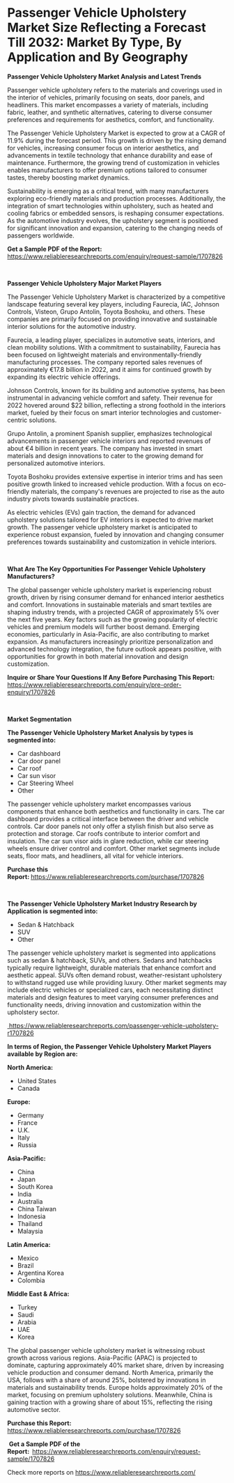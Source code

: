 <p><h1>Passenger Vehicle Upholstery Market Size Reflecting a Forecast Till 2032: Market By Type, By Application and By Geography</h1></p><p><strong>Passenger Vehicle Upholstery Market Analysis and Latest Trends</strong></p>
<p><p>Passenger vehicle upholstery refers to the materials and coverings used in the interior of vehicles, primarily focusing on seats, door panels, and headliners. This market encompasses a variety of materials, including fabric, leather, and synthetic alternatives, catering to diverse consumer preferences and requirements for aesthetics, comfort, and functionality.</p><p>The Passenger Vehicle Upholstery Market is expected to grow at a CAGR of 11.9% during the forecast period. This growth is driven by the rising demand for vehicles, increasing consumer focus on interior aesthetics, and advancements in textile technology that enhance durability and ease of maintenance. Furthermore, the growing trend of customization in vehicles enables manufacturers to offer premium options tailored to consumer tastes, thereby boosting market dynamics.</p><p>Sustainability is emerging as a critical trend, with many manufacturers exploring eco-friendly materials and production processes. Additionally, the integration of smart technologies within upholstery, such as heated and cooling fabrics or embedded sensors, is reshaping consumer expectations. As the automotive industry evolves, the upholstery segment is positioned for significant innovation and expansion, catering to the changing needs of passengers worldwide.</p></p>
<p><strong>Get a Sample PDF of the Report:&nbsp;</strong> <a href="https://www.reliableresearchreports.com/enquiry/request-sample/1707826?utm_campaign=3360&utm_medium=2&utm_source=Github&utm_content=ia&utm_term=25032025&utm_id=passenger-vehicle-upholstery">https://www.reliableresearchreports.com/enquiry/request-sample/1707826</a></p>
<p>&nbsp;</p>
<p><strong>Passenger Vehicle Upholstery Major Market Players</strong></p>
<p><p>The Passenger Vehicle Upholstery Market is characterized by a competitive landscape featuring several key players, including Faurecia, IAC, Johnson Controls, Visteon, Grupo Antolin, Toyota Boshoku, and others. These companies are primarily focused on providing innovative and sustainable interior solutions for the automotive industry.</p><p>Faurecia, a leading player, specializes in automotive seats, interiors, and clean mobility solutions. With a commitment to sustainability, Faurecia has been focused on lightweight materials and environmentally-friendly manufacturing processes. The company reported sales revenues of approximately €17.8 billion in 2022, and it aims for continued growth by expanding its electric vehicle offerings.</p><p>Johnson Controls, known for its building and automotive systems, has been instrumental in advancing vehicle comfort and safety. Their revenue for 2022 hovered around $22 billion, reflecting a strong foothold in the interiors market, fueled by their focus on smart interior technologies and customer-centric solutions.</p><p>Grupo Antolin, a prominent Spanish supplier, emphasizes technological advancements in passenger vehicle interiors and reported revenues of about €4 billion in recent years. The company has invested in smart materials and design innovations to cater to the growing demand for personalized automotive interiors.</p><p>Toyota Boshoku provides extensive expertise in interior trims and has seen positive growth linked to increased vehicle production. With a focus on eco-friendly materials, the company's revenues are projected to rise as the auto industry pivots towards sustainable practices.</p><p>As electric vehicles (EVs) gain traction, the demand for advanced upholstery solutions tailored for EV interiors is expected to drive market growth. The passenger vehicle upholstery market is anticipated to experience robust expansion, fueled by innovation and changing consumer preferences towards sustainability and customization in vehicle interiors.</p></p>
<p>&nbsp;</p>
<p><strong>What Are The Key Opportunities For Passenger Vehicle Upholstery Manufacturers?</strong></p>
<p><p>The global passenger vehicle upholstery market is experiencing robust growth, driven by rising consumer demand for enhanced interior aesthetics and comfort. Innovations in sustainable materials and smart textiles are shaping industry trends, with a projected CAGR of approximately 5% over the next five years. Key factors such as the growing popularity of electric vehicles and premium models will further boost demand. Emerging economies, particularly in Asia-Pacific, are also contributing to market expansion. As manufacturers increasingly prioritize personalization and advanced technology integration, the future outlook appears positive, with opportunities for growth in both material innovation and design customization.</p></p>
<p><strong>Inquire or Share Your Questions If Any Before Purchasing This Report:</strong> <a href="https://www.reliableresearchreports.com/enquiry/pre-order-enquiry/1707826?utm_campaign=3360&utm_medium=2&utm_source=Github&utm_content=ia&utm_term=25032025&utm_id=passenger-vehicle-upholstery">https://www.reliableresearchreports.com/enquiry/pre-order-enquiry/1707826</a></p>
<p>&nbsp;</p>
<p><strong>Market Segmentation</strong></p>
<p><strong>The Passenger Vehicle Upholstery Market Analysis by types is segmented into:</strong></p>
<p><ul><li>Car dashboard</li><li>Car door panel</li><li>Car roof</li><li>Car sun visor</li><li>Car Steering Wheel</li><li>Other</li></ul></p>
<p><p>The passenger vehicle upholstery market encompasses various components that enhance both aesthetics and functionality in cars. The car dashboard provides a critical interface between the driver and vehicle controls. Car door panels not only offer a stylish finish but also serve as protection and storage. Car roofs contribute to interior comfort and insulation. The car sun visor aids in glare reduction, while car steering wheels ensure driver control and comfort. Other market segments include seats, floor mats, and headliners, all vital for vehicle interiors.</p></p>
<p><strong>Purchase this Report:&nbsp;</strong><a href="https://www.reliableresearchreports.com/purchase/1707826?utm_campaign=3360&utm_medium=2&utm_source=Github&utm_content=ia&utm_term=25032025&utm_id=passenger-vehicle-upholstery">https://www.reliableresearchreports.com/purchase/1707826</a></p>
<p>&nbsp;</p>
<p><strong>The Passenger Vehicle Upholstery Market Industry Research by Application is segmented into:</strong></p>
<p><ul><li>Sedan & Hatchback</li><li>SUV</li><li>Other</li></ul></p>
<p><p>The passenger vehicle upholstery market is segmented into applications such as sedan & hatchback, SUVs, and others. Sedans and hatchbacks typically require lightweight, durable materials that enhance comfort and aesthetic appeal. SUVs often demand robust, weather-resistant upholstery to withstand rugged use while providing luxury. Other market segments may include electric vehicles or specialized cars, each necessitating distinct materials and design features to meet varying consumer preferences and functionality needs, driving innovation and customization within the upholstery sector.</p></p>
<p><a href="https://www.reliableresearchreports.com/passenger-vehicle-upholstery-r1707826?utm_campaign=3360&utm_medium=2&utm_source=Github&utm_content=ia&utm_term=25032025&utm_id=passenger-vehicle-upholstery">&nbsp;https://www.reliableresearchreports.com/passenger-vehicle-upholstery-r1707826</a></p>
<p><strong>In terms of Region, the Passenger Vehicle Upholstery Market Players available by Region are:</strong></p>
<p>
    <p> <strong> North America: </strong>
        <ul>
            <li>United States</li>
            <li>Canada</li>
        </ul>
        </p> 
    <p> <strong> Europe: </strong>
        <ul>
            <li>Germany</li>
            <li>France</li>
            <li>U.K.</li>
            <li>Italy</li>
            <li>Russia</li>
        </ul>
        </p> 
    <p> <strong> Asia-Pacific: </strong>
        <ul>
            <li>China</li>
            <li>Japan</li>
            <li>South Korea</li>
            <li>India</li>
            <li>Australia</li>
            <li>China Taiwan</li>
            <li>Indonesia</li>
            <li>Thailand</li>
            <li>Malaysia</li>
        </ul>
        </p> 
    <p> <strong> Latin America: </strong>
        <ul>
            <li>Mexico</li>
            <li>Brazil</li>
            <li>Argentina Korea</li>
            <li>Colombia</li>
        </ul>
        </p> 
    <p> <strong> Middle East & Africa: </strong>
        <ul>
            <li>Turkey</li>
            <li>Saudi</li>
            <li>Arabia</li>
            <li>UAE</li>
            <li>Korea</li>
        </ul>
    </p>
    </p>
<p><p>The global passenger vehicle upholstery market is witnessing robust growth across various regions. Asia-Pacific (APAC) is projected to dominate, capturing approximately 40% market share, driven by increasing vehicle production and consumer demand. North America, primarily the USA, follows with a share of around 25%, bolstered by innovations in materials and sustainability trends. Europe holds approximately 20% of the market, focusing on premium upholstery solutions. Meanwhile, China is gaining traction with a growing share of about 15%, reflecting the rising automotive sector.</p></p>
<p><strong>Purchase this Report: </strong><a href="https://www.reliableresearchreports.com/purchase/1707826?utm_campaign=3360&utm_medium=2&utm_source=Github&utm_content=ia&utm_term=25032025&utm_id=passenger-vehicle-upholstery">https://www.reliableresearchreports.com/purchase/1707826</a></p>
<p>&nbsp;<strong>Get a Sample PDF of the Report:&nbsp;&nbsp;</strong><a href="https://www.reliableresearchreports.com/enquiry/request-sample/1707826?utm_campaign=3360&utm_medium=2&utm_source=Github&utm_content=ia&utm_term=25032025&utm_id=passenger-vehicle-upholstery">https://www.reliableresearchreports.com/enquiry/request-sample/1707826</a></p>
<p><strong></strong></p>
<p>Check more reports on <a href="https://www.reliableresearchreports.com/?utm_campaign=3360&utm_medium=2&utm_source=Github&utm_content=ia&utm_term=25032025&utm_id=passenger-vehicle-upholstery">https://www.reliableresearchreports.com/</a></p>